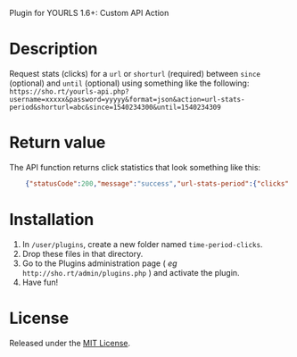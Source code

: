 Plugin for YOURLS 1.6+: Custom API Action

# Description
Request stats (clicks) for a `url` or `shorturl` (required) between `since` (optional) and `until` (optional) using something like the following:
`https://sho.rt/yourls-api.php?username=xxxxx&password=yyyyy&format=json&action=url-stats-period&shorturl=abc&since=1540234300&until=1540234309` 

# Return value
The API function returns click statistics that look something like this:
```json
	{"statusCode":200,"message":"success","url-stats-period":{"clicks":"1"}}
```

# Installation
1. In `/user/plugins`, create a new folder named `time-period-clicks`.
2. Drop these files in that directory.
3. Go to the Plugins administration page ( *eg* `http://sho.rt/admin/plugins.php` ) and activate the plugin.
4. Have fun!

# License
Released under the [MIT License](https://opensource.org/licenses/MIT).
